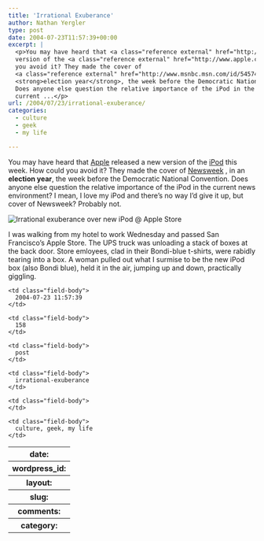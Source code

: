 ```yaml
---
title: 'Irrational Exuberance'
author: Nathan Yergler
type: post
date: 2004-07-23T11:57:39+00:00
excerpt: |
  <p>You may have heard that <a class="reference external" href="http://apple.com">Apple</a> released a new
  version of the <a class="reference external" href="http://www.apple.com/ipod/">iPod</a> this week. How could
  you avoid it? They made the cover of
  <a class="reference external" href="http://www.msnbc.msn.com/id/5457432/site/newsweek/">Newsweek</a>, in an
  <strong>election year</strong>, the week before the Democratic National Convention.
  Does anyone else question the relative importance of the iPod in the
  current ...</p>
url: /2004/07/23/irrational-exuberance/
categories:
  - culture
  - geek
  - my life

---
```

You may have heard that [Apple][1]  released a new version of the [iPod][2]  this week. How could you avoid it? They made the cover of [Newsweek][3] , in an **election year**, the week before the Democratic National Convention. Does anyone else question the relative importance of the iPod in the current news environment? I mean, I love my iPod and there’s no way I’d give it up, but cover of Newsweek? Probably not.

![Irrational exuberance over new iPod &#64; Apple Store][4]

I was walking from my hotel to work Wednesday and passed San Francisco’s Apple Store. The <span class="caps">UPS</span> truck was unloading a stack of boxes at the back door. Store emloyees, clad in their Bondi-blue t-shirts, were rabidly tearing into a box. A woman pulled out what I surmise to be the new iPod box (also Bondi blue), held it in the air, jumping up and down, practically giggling.

<table class="docutils field-list" frame="void" rules="none">
  <col class="field-name" /> <col class="field-body" /> <tr class="field">
    <th class="field-name">
      date:
    </th>

    <td class="field-body">
      2004-07-23 11:57:39
    </td>
  </tr>

  <tr class="field">
    <th class="field-name">
      wordpress_id:
    </th>

    <td class="field-body">
      158
    </td>
  </tr>

  <tr class="field">
    <th class="field-name">
      layout:
    </th>

    <td class="field-body">
      post
    </td>
  </tr>

  <tr class="field">
    <th class="field-name">
      slug:
    </th>

    <td class="field-body">
      irrational-exuberance
    </td>
  </tr>

  <tr class="field">
    <th class="field-name">
      comments:
    </th>

    <td class="field-body">
    </td>
  </tr>

  <tr class="field">
    <th class="field-name">
      category:
    </th>

    <td class="field-body">
      culture, geek, my life
    </td>
  </tr>
</table>

 [1]: http://apple.com
 [2]: http://www.apple.com/ipod/
 [3]: http://www.msnbc.msn.com/id/5457432/site/newsweek/
 [4]: http://yergler.net/blog/images/Picture(8).jpg